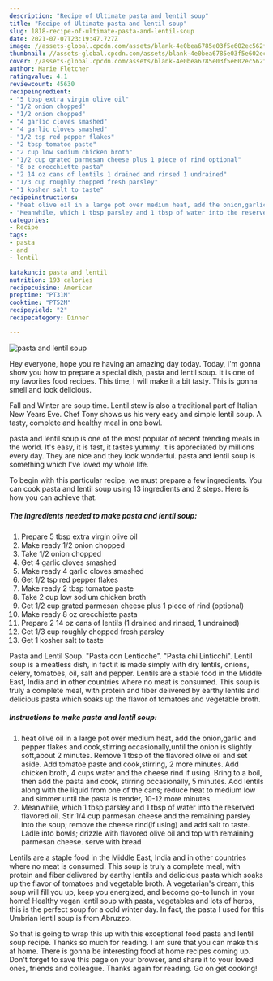 ```yaml
---
description: "Recipe of Ultimate pasta and lentil soup"
title: "Recipe of Ultimate pasta and lentil soup"
slug: 1818-recipe-of-ultimate-pasta-and-lentil-soup
date: 2021-07-07T23:19:47.727Z
image: //assets-global.cpcdn.com/assets/blank-4e0bea6785e03f5e602ec562f230caae08da540cada707380b4fe1bbebba43da.png
thumbnail: //assets-global.cpcdn.com/assets/blank-4e0bea6785e03f5e602ec562f230caae08da540cada707380b4fe1bbebba43da.png
cover: //assets-global.cpcdn.com/assets/blank-4e0bea6785e03f5e602ec562f230caae08da540cada707380b4fe1bbebba43da.png
author: Marie Fletcher
ratingvalue: 4.1
reviewcount: 45630
recipeingredient:
- "5 tbsp extra virgin olive oil"
- "1/2 onion chopped"
- "1/2 onion chopped"
- "4 garlic cloves smashed"
- "4 garlic cloves smashed"
- "1/2 tsp red pepper flakes"
- "2 tbsp tomatoe paste"
- "2 cup low sodium chicken broth"
- "1/2 cup grated parmesan cheese plus 1 piece of rind optional"
- "8 oz orecchiette pasta"
- "2 14 oz cans of lentils 1 drained and rinsed 1 undrained"
- "1/3 cup roughly chopped fresh parsley"
- "1 kosher salt to taste"
recipeinstructions:
- "heat olive oil in a large pot over medium heat, add the onion,garlic and pepper flakes and cook,stirring occasionally,until the onion is slightly soft,about 2 minutes.  Remove 1 tbsp of the flavored olive oil and set aside.  Add tomatoe paste and cook,stirring, 2 more minutes. Add chicken broth, 4 cups water and the cheese rind if using.  Bring to a boil, then add the pasta and cook, stirring occasionally, 5 minutes.  Add lentils along with the liquid from one of the cans; reduce heat to medium low and simmer until the pasta is tender, 10-12 more minutes."
- "Meanwhile, which 1 tbsp parsley and 1 tbsp of water into the reserved flavored oil.  Stir 1/4 cup parmesan cheese and the remaining parsley into the soup; remove the cheese rind(if using) and add salt to taste.  Ladle into bowls; drizzle with flavored olive oil and top with remaining parmesan cheese.  serve with bread"
categories:
- Recipe
tags:
- pasta
- and
- lentil

katakunci: pasta and lentil 
nutrition: 193 calories
recipecuisine: American
preptime: "PT31M"
cooktime: "PT52M"
recipeyield: "2"
recipecategory: Dinner

---
```



![pasta and lentil soup](//assets-global.cpcdn.com/assets/blank-4e0bea6785e03f5e602ec562f230caae08da540cada707380b4fe1bbebba43da.png)

Hey everyone, hope you're having an amazing day today. Today, I'm gonna show you how to prepare a special dish, pasta and lentil soup. It is one of my favorites food recipes. This time, I will make it a bit tasty. This is gonna smell and look delicious.

Fall and Winter are soup time. Lentil stew is also a traditional part of Italian New Years Eve. Chef Tony shows us his very easy and simple lentil soup. A tasty, complete and healthy meal in one bowl.

pasta and lentil soup is one of the most popular of recent trending meals in the world. It's easy, it is fast, it tastes yummy. It is appreciated by millions every day. They are nice and they look wonderful. pasta and lentil soup is something which I've loved my whole life.


To begin with this particular recipe, we must prepare a few ingredients. You can cook pasta and lentil soup using 13 ingredients and 2 steps. Here is how you can achieve that.

<!--inarticleads1-->

##### The ingredients needed to make pasta and lentil soup:

1. Prepare 5 tbsp extra virgin olive oil
1. Make ready 1/2 onion chopped
1. Take 1/2 onion chopped
1. Get 4 garlic cloves smashed
1. Make ready 4 garlic cloves smashed
1. Get 1/2 tsp red pepper flakes
1. Make ready 2 tbsp tomatoe paste
1. Take 2 cup low sodium chicken broth
1. Get 1/2 cup grated parmesan cheese plus 1 piece of rind (optional)
1. Make ready 8 oz orecchiette pasta
1. Prepare 2 14 oz cans of lentils (1 drained and rinsed, 1 undrained)
1. Get 1/3 cup roughly chopped fresh parsley
1. Get 1 kosher salt to taste


Pasta and Lentil Soup. &#34;Pasta con Lenticche&#34;. &#34;Pasta chi Linticchi&#34;. Lentil soup is a meatless dish, in fact it is made simply with dry lentils, onions, celery, tomatoes, oil, salt and pepper. Lentils are a staple food in the Middle East, India and in other countries where no meat is consumed. This soup is truly a complete meal, with protein and fiber delivered by earthy lentils and delicious pasta which soaks up the flavor of tomatoes and vegetable broth. 

<!--inarticleads2-->

##### Instructions to make pasta and lentil soup:

1. heat olive oil in a large pot over medium heat, add the onion,garlic and pepper flakes and cook,stirring occasionally,until the onion is slightly soft,about 2 minutes.  Remove 1 tbsp of the flavored olive oil and set aside.  Add tomatoe paste and cook,stirring, 2 more minutes. Add chicken broth, 4 cups water and the cheese rind if using.  Bring to a boil, then add the pasta and cook, stirring occasionally, 5 minutes.  Add lentils along with the liquid from one of the cans; reduce heat to medium low and simmer until the pasta is tender, 10-12 more minutes.
1. Meanwhile, which 1 tbsp parsley and 1 tbsp of water into the reserved flavored oil.  Stir 1/4 cup parmesan cheese and the remaining parsley into the soup; remove the cheese rind(if using) and add salt to taste.  Ladle into bowls; drizzle with flavored olive oil and top with remaining parmesan cheese.  serve with bread


Lentils are a staple food in the Middle East, India and in other countries where no meat is consumed. This soup is truly a complete meal, with protein and fiber delivered by earthy lentils and delicious pasta which soaks up the flavor of tomatoes and vegetable broth. A vegetarian&#39;s dream, this soup will fill you up, keep you energized, and become go-to lunch in your home! Healthy vegan lentil soup with pasta, vegetables and lots of herbs, this is the perfect soup for a cold winter day. In fact, the pasta I used for this Umbrian lentil soup is from Abruzzo. 

So that is going to wrap this up with this exceptional food pasta and lentil soup recipe. Thanks so much for reading. I am sure that you can make this at home. There is gonna be interesting food at home recipes coming up. Don't forget to save this page on your browser, and share it to your loved ones, friends and colleague. Thanks again for reading. Go on get cooking!
